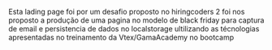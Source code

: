 Esta lading page foi por um desafio proposto no hiringcoders 2 
foi nos proposto a produção de uma pagina no modelo de black friday
para captura de email e persistencia de dados no localstorage
ultilizando as técnologias apresentadas no treinamento da Vtex/GamaAcademy
no bootcamp
